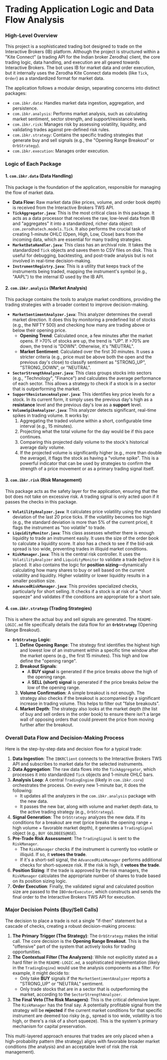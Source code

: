 # Trading Application Logic and Data Flow Analysis

### High-Level Overview

This project is a sophisticated trading bot designed to trade on the Interactive Brokers (IB) platform. Although the project is structured within a "Kite Connect" (a trading API for the Indian broker Zerodha) client, the core trading logic, data handling, and execution are all geared towards Interactive Brokers. The bot uses IB for market data and order execution, but it internally uses the Zerodha Kite Connect data models (like `Tick`, `Order`) as a standardized format for market data.

The application follows a modular design, separating concerns into distinct packages:
*   `com.ibkr.data`: Handles market data ingestion, aggregation, and persistence.
*   `com.ibkr.analysis`: Performs market analysis, such as calculating market sentiment, sector strength, and support/resistance levels.
*   `com.ibkr.risk`: Manages risk by assessing volatility, liquidity, and validating trades against pre-defined risk rules.
*   `com.ibkr.strategy`: Contains the specific trading strategies that generate buy and sell signals (e.g., the "Opening Range Breakout" or `OrbStrategy`).
*   `com.ibkr.execution`: Manages order execution.

### Logic of Each Package

#### 1. `com.ibkr.data` (Data Handling)

This package is the foundation of the application, responsible for managing the flow of market data.

*   **Data Flow:** Raw market data (like prices, volume, and order book depth) is received from the Interactive Brokers TWS API.
*   **`TickAggregator.java`**: This is the most critical class in this package. It acts as a data processor that receives the raw, low-level data from IB and "aggregates" it into a standardized, richer data object: `com.zerodhatech.models.Tick`. It also performs the crucial task of creating 1-minute OHLC (Open, High, Low, Close) bars from the incoming data, which are essential for many trading strategies.
*   **`MarketDataHandler.java`**: This class has an archival role. It takes the standardized `Tick` objects and saves them to CSV files on disk. This is useful for debugging, backtesting, and post-trade analysis but is not involved in real-time decision-making.
*   **`InstrumentRegistry.java`**: This is a utility that keeps track of the instruments being traded, mapping the instrument's symbol (e.g., "AAPL") to the internal ID used by the IB API.

#### 2. `com.ibkr.analysis` (Market Analysis)

This package contains the tools to analyze market conditions, providing the trading strategies with a broader context to improve decision-making.

*   **`MarketSentimentAnalyzer.java`**: This analyzer determines the overall market direction. It does this by monitoring a predefined list of stocks (e.g., the NIFTY 500) and checking how many are trading above or below their opening price.
    *   **Opening Trend**: Calculated once, a few minutes after the market opens. If >70% of stocks are up, the trend is "UP". If >70% are down, the trend is "DOWN". Otherwise, it's "NEUTRAL".
    *   **Market Sentiment**: Calculated over the first 30 minutes. It uses a stricter criteria (e.g., price must be above both the open and the previous day's close) to classify sentiment as "STRONG_UP", "STRONG_DOWN", or "NEUTRAL".
*   **`SectorStrengthAnalyzer.java`**: This class groups stocks into sectors (e.g., "Technology", "Finance") and calculates the average performance of each sector. This allows a strategy to check if a stock is in a sector that is outperforming the market.
*   **`SupportResistanceAnalyzer.java`**: This identifies key price levels for a stock. In its current form, it simply uses the previous day's high as a **resistance** level and the previous day's low as a **support** level.
*   **`VolumeSpikeAnalyzer.java`**: This analyzer detects significant, real-time spikes in trading volume. It works by:
    1.  Aggregating the traded volume within a short, configurable time interval (e.g., 15 minutes).
    2.  Projecting what the total volume for the day would be if this pace continues.
    3.  Comparing this projected daily volume to the stock's historical average daily volume.
    4.  If the projected volume is significantly higher (e.g., more than double the average), it flags the stock as having a "volume spike". This is a powerful indicator that can be used by strategies to confirm the strength of a price movement or as a primary trading signal itself.

#### 3. `com.ibkr.risk` (Risk Management)

This package acts as the safety layer for the application, ensuring that the bot does not take on excessive risk. A trading signal is only acted upon if it passes the checks in this package.

*   **`VolatilityAnalyzer.java`**: It calculates price volatility using the standard deviation of the last 20 price ticks. If the volatility becomes too high (e.g., the standard deviation is more than 5% of the current price), it flags the instrument as "too volatile" to trade.
*   **`LiquidityMonitor.java`**: This class assesses whether there is enough liquidity to trade an instrument easily. It uses the size of the order book to calculate a liquidity score. It also has a check to see if the bid-ask spread is too wide, preventing trades in illiquid market conditions.
*   **`RiskManager.java`**: This is the central risk controller. It uses the `VolatilityAnalyzer` and `LiquidityMonitor` to validate a trade *before* it is placed. It also contains the logic for **position sizing**—dynamically calculating how many shares to buy or sell based on the current volatility and liquidity. Higher volatility or lower liquidity results in a smaller position size.
*   **`AdvancedRiskManager.java`**: This provides specialized checks, particularly for short selling. It checks if a stock is at risk of a "short squeeze" and validates if the conditions are appropriate for a short sale.

#### 4. `com.ibkr.strategy` (Trading Strategies)

This is where the actual buy and sell signals are generated. The `README-LOGIC.md` file specifically details the data flow for an **`OrbStrategy`** (Opening Range Breakout).

*   **`OrbStrategy` Logic**:
    1.  **Define Opening Range**: The strategy first identifies the highest high and lowest low of an instrument within a specific time window after the market opens (e.g., the first 15 minutes). This high and low define the "opening range".
    2.  **Breakout Signals**:
        *   A **BUY signal** is generated if the price breaks *above* the high of the opening range.
        *   A **SELL (short) signal** is generated if the price breaks *below* the low of the opening range.
    3.  **Volume Confirmation**: A simple breakout is not enough. The strategy also checks if the breakout is accompanied by a significant increase in trading volume. This helps to filter out "false breakouts".
    4.  **Market Depth**: The strategy also looks at the market depth (the list of buy and sell orders in the order book) to ensure there isn't a large wall of opposing orders that could prevent the price from moving further after the breakout.

### Overall Data Flow and Decision-Making Process

Here is the step-by-step data and decision flow for a typical trade:

1.  **Data Ingestion**: The `IBKRClient` connects to the Interactive Brokers TWS API and subscribes to market data for the selected instruments.
2.  **Data Aggregation**: The raw data flows into the `TickAggregator`, which processes it into standardized `Tick` objects and 1-minute OHLC bars.
3.  **Analysis Loop**: A central `TradingEngine` (likely in `com.ibkr.core`) orchestrates the process. On every new 1-minute bar, it does the following:
    *   It updates all the analyzers in the `com.ibkr.analysis` package with the new data.
    *   It passes the new bar, along with volume and market depth data, to the active trading strategy (e.g., `OrbStrategy`).
4.  **Signal Generation**: The `OrbStrategy` analyzes the new data. If its conditions for a breakout are met (price breaks the opening range + high volume + favorable market depth), it generates a `TradingSignal` object (e.g., `BUY GOLDBEES@NSE`).
5.  **Pre-Trade Risk Assessment**: The `TradingSignal` is sent to the `RiskManager`.
    *   The `RiskManager` checks if the instrument is currently too volatile or illiquid. If so, it **vetoes the trade**.
    *   If it's a short-sell signal, the `AdvancedRiskManager` performs additional checks for short-squeeze risk. If the risk is high, it **vetoes the trade**.
6.  **Position Sizing**: If the trade is approved by the risk managers, the `RiskManager` calculates the appropriate number of shares to trade based on its position sizing logic.
7.  **Order Execution**: Finally, the validated signal and calculated position size are passed to the `IBOrderExecutor`, which constructs and sends the final order to the Interactive Brokers TWS API for execution.

### Major Decision Points (Buy/Sell Calls)

The decision to place a trade is not a single "if-then" statement but a cascade of checks, creating a robust decision-making process:

1.  **The Primary Trigger (The Strategy)**: The `OrbStrategy` makes the initial call. The core decision is the **Opening Range Breakout**. This is the "offensive" part of the system that actively looks for trading opportunities.
2.  **The Contextual Filter (The Analyzers)**: While not explicitly stated as a hard filter in the `README-LOGIC.md`, a sophisticated implementation (likely in the `TradingEngine`) would use the analysis components as a filter. For example, it might decide to:
    *   Only take **BUY** signals if the `MarketSentimentAnalyzer` reports a "STRONG_UP" or "NEUTRAL" sentiment.
    *   Only trade stocks that are in a sector that is outperforming the market, according to the `SectorStrengthAnalyzer`.
3.  **The Final Veto (The Risk Managers)**: This is the critical defensive layer. The `RiskManager` has the final say. A potentially profitable signal from the strategy will be **rejected** if the current market conditions for that specific instrument are deemed too risky (e.g., spread is too wide, volatility is too high, or there's a risk of a short squeeze). This is the system's primary mechanism for capital preservation.

This multi-layered approach ensures that trades are only placed when a high-probability pattern (the strategy) aligns with favorable broader market conditions (the analysis) and an acceptable level of risk (the risk management).
